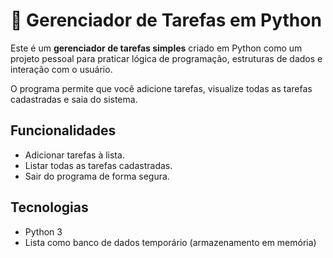 # 📝 Gerenciador de Tarefas em Python

Este é um **gerenciador de tarefas simples** criado em Python como um projeto pessoal para praticar lógica de programação, estruturas de dados e interação com o usuário.  

O programa permite que você adicione tarefas, visualize todas as tarefas cadastradas e saia do sistema.

## Funcionalidades

- Adicionar tarefas à lista.
- Listar todas as tarefas cadastradas.
- Sair do programa de forma segura.

## Tecnologias

- Python 3
- Lista como banco de dados temporário (armazenamento em memória)
